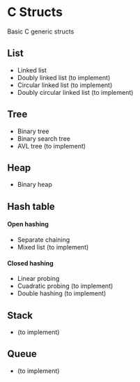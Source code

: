 # C Structs
Basic C generic structs


## List

* Linked list 
* Doubly linked list (to implement)
* Circular linked list (to implement)
* Doubly circular linked list (to implement)

## Tree

* Binary tree
* Binary search tree
* AVL tree (to implement)

## Heap

* Binary heap

## Hash table

#### Open hashing

* Separate chaining
* Mixed list (to implement)

#### Closed hashing

* Linear probing
* Cuadratic probing (to implement)
* Double hashing (to implement)

## Stack

* (to implement)

## Queue

* (to implement)